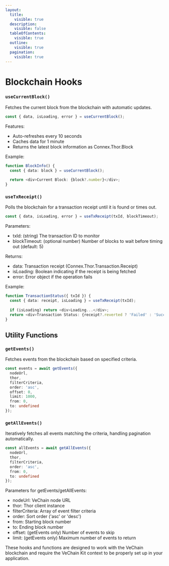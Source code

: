 ```yaml
---
layout:
  title:
    visible: true
  description:
    visible: false
  tableOfContents:
    visible: true
  outline:
    visible: true
  pagination:
    visible: true
---
```


# Blockchain Hooks

### `useCurrentBlock()`

Fetches the current block from the blockchain with automatic updates.

```typescript
const { data, isLoading, error } = useCurrentBlock();
```

Features:

* Auto-refreshes every 10 seconds
* Caches data for 1 minute
* Returns the latest block information as Connex.Thor.Block

Example:

```typescript
function BlockInfo() {
  const { data: block } = useCurrentBlock();
  
  return <div>Current Block: {block?.number}</div>;
}
```

### `useTxReceipt()`

Polls the blockchain for a transaction receipt until it is found or times out.

```typescript
const { data, isLoading, error } = useTxReceipt(txId, blockTimeout);
```

Parameters:

* txId: (string) The transaction ID to monitor
* blockTimeout: (optional number) Number of blocks to wait before timing out (default: 5)

Returns:

* data: Transaction receipt (Connex.Thor.Transaction.Receipt)
* isLoading: Boolean indicating if the receipt is being fetched
* error: Error object if the operation fails

Example:

```typescript
function TransactionStatus({ txId }) {
  const { data: receipt, isLoading } = useTxReceipt(txId);
  
  if (isLoading) return <div>Loading...</div>;
  return <div>Transaction Status: {receipt?.reverted ? 'Failed' : 'Success'}</div>;
}
```

## Utility Functions

### **`getEvents()`**

Fetches events from the blockchain based on specified criteria.

```typescript
const events = await getEvents({
  nodeUrl,
  thor,
  filterCriteria,
  order: 'asc',
  offset: 0,
  limit: 1000,
  from: 0,
  to: undefined
});
```

### **`getAllEvents()`**

Iteratively fetches all events matching the criteria, handling pagination automatically.

```typescript
const allEvents = await getAllEvents({
  nodeUrl,
  thor,
  filterCriteria,
  order: 'asc',
  from: 0,
  to: undefined
});
```

Parameters for getEvents/getAllEvents:

* nodeUrl: VeChain node URL
* thor: Thor client instance
* filterCriteria: Array of event filter criteria
* order: Sort order ('asc' or 'desc')
* from: Starting block number
* to: Ending block number
* offset: (getEvents only) Number of events to skip
* limit: (getEvents only) Maximum number of events to return

These hooks and functions are designed to work with the VeChain blockchain and require the VeChain Kit context to be properly set up in your application.
